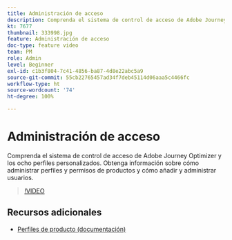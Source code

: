```yaml
---
title: Administración de acceso
description: Comprenda el sistema de control de acceso de Adobe Journey Optimizer y los ocho perfiles personalizados. Obtenga información sobre cómo administrar perfiles y permisos de productos y cómo añadir y administrar usuarios.
kt: 7677
thumbnail: 333998.jpg
feature: Administración de acceso
doc-type: feature video
team: PM
role: Admin
level: Beginner
exl-id: c1b3f804-7c41-4856-ba87-4d8e22abc5a9
source-git-commit: 55cb22765457ad34f7deb45114d06aaa5c4466fc
workflow-type: ht
source-wordcount: '74'
ht-degree: 100%

---
```


# Administración de acceso

Comprenda el sistema de control de acceso de Adobe Journey Optimizer y los ocho perfiles personalizados. Obtenga información sobre cómo administrar perfiles y permisos de productos y cómo añadir y administrar usuarios.

>[!VIDEO](https://video.tv.adobe.com/v/333998?quality=12)

## Recursos adicionales

* [Perfiles de producto (documentación)](https://experienceleague.adobe.com/docs/journey-optimizer/using/administration/ootb-product-profiles.html?lang=es)
